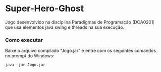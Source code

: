# Super-Hero-Ghost
Jogo desenvolvido na disciplina Paradigmas de Programação (DCA0201) que usa elementos java swing e threads na sua execução.

### Como executar
Baixe o arquivo compilado "Jogo.jar" e entre com os seguintes comandos no prompt do Windows:

    java -jar Jogo.jar
